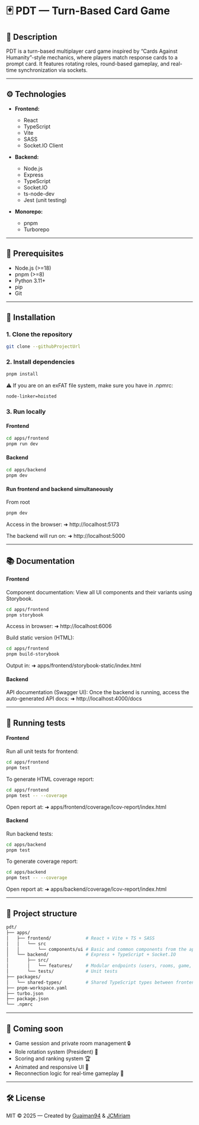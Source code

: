 # 🃏 PDT — Turn-Based Card Game

## 📌 Description
PDT is a turn-based multiplayer card game inspired by “Cards Against Humanity”-style mechanics, where players match response cards to a prompt card. It features rotating roles, round-based gameplay, and real-time synchronization via sockets.

---

## ⚙️ Technologies

- **Frontend:**
  - React
  - TypeScript
  - Vite
  - SASS
  - Socket.IO Client

- **Backend:**
  - Node.js
  - Express
  - TypeScript
  - Socket.IO
  - ts-node-dev
  - Jest (unit testing)

- **Monorepo:**
  - pnpm
  - Turborepo

---

## 🧪 Prerequisites

- Node.js (>=18)
- pnpm (>=8)
- Python 3.11+
- pip
- Git

---

## 🚀 Installation

### 1. Clone the repository

```bash
git clone --githubProjectUrl
```

### 2. Install dependencies
```bash
pnpm install
```
⚠️ If you are on an exFAT file system, make sure you have in .npmrc:
```bash
node-linker=hoisted
```

### 3. Run locally
#### Frontend
```bash
cd apps/frontend
pnpm run dev
```

#### Backend
```bash
cd apps/backend
pnpm dev
```

#### Run frontend and backend simultaneously
From root
```bash
pnpm dev
```

Access in the browser:
➜ http://localhost:5173

The backend will run on:
➜ http://localhost:5000

---

## 📚 Documentation 

#### Frontend
Component documentation:
View all UI components and their variants using Storybook.
```bash
cd apps/frontend
pnpm storybook
```
Access in browser:
➜ http://localhost:6006

Build static version (HTML):
```bash
cd apps/frontend
pnpm build-storybook
```
Output in:
➜ apps/frontend/storybook-static/index.html

#### Backend
API documentation (Swagger UI):
Once the backend is running, access the auto-generated API docs:
➜ http://localhost:4000/docs

---

## 🔬 Running tests

#### Frontend
Run all unit tests for frontend:
```bash
cd apps/frontend
pnpm test
```
To generate HTML coverage report:
```bash
cd apps/frontend
pnpm test -- --coverage
```
Open report at:
➜ apps/frontend/coverage/lcov-report/index.html

#### Backend
Run backend tests:
```bash
cd apps/backend
pnpm test
```
To generate coverage report:
```bash
cd apps/backend
pnpm test -- --coverage
```
Open report at:
➜ apps/backend/coverage/lcov-report/index.html

---

## 📂 Project structure
```bash
pdt/
├── apps/
│   ├── frontend/             # React + Vite + TS + SASS
│   │   └── src
│   │       └── components/ui # Basic and common components from the application, including types, styles, testing and stories by directory
│   └── backend/              # Express + TypeScript + Socket.IO
│       ├── src/
│       │   └── features/     # Modular endpoints (users, rooms, game, etc.)
│       └── tests/            # Unit tests
├── packages/
│   └── shared-types/         # Shared TypeScript types between frontend and backend
├── pnpm-workspace.yaml
├── turbo.json
├── package.json
└── .npmrc
```

---

## 🧩 Coming soon

- Game session and private room management 🔒  
- Role rotation system (President) 👑  
- Scoring and ranking system 🏆  
- Animated and responsive UI 🎨
- Reconnection logic for real-time gameplay 🔄

---

## 🛠️ License
MIT © 2025 — Created by [Guaiman94](https://github.com/Guaiman94) & [JCMiriam](https://github.com/JCMiriam)
